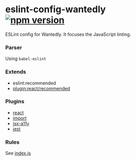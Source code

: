 # eslint-config-wantedly [![npm version](https://badge.fury.io/js/eslint-config-wantedly.svg)](https://badge.fury.io/js/eslint-config-wantedly)

ESLint config for Wantedly. It focuses the JavaScript linting.

### Parser

Using `babel-eslint`

### Extends

- eslint:recommended
- [plugin:react/recommended](https://github.com/yannickcr/eslint-plugin-react#recommended)

### Plugins

- [react](https://github.com/yannickcr/eslint-plugin-react)
- [import](https://github.com/benmosher/eslint-plugin-import)
- [jsx-a11y](https://github.com/evcohen/eslint-plugin-jsx-a11y)
- [jest](https://github.com/jest-community/eslint-plugin-jest)

### Rules

See [index.js](https://github.com/wantedly/frolint/blob/master/packages/eslint-config-wantedly/index.js#L21-L117)
